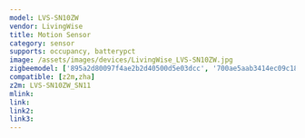 ```yaml
---
model: LVS-SN10ZW
vendor: LivingWise
title: Motion Sensor
category: sensor
supports: occupancy, batterypct
image: /assets/images/devices/LivingWise_LVS-SN10ZW.jpg
zigbeemodel: ['895a2d80097f4ae2b2d40500d5e03dcc', '700ae5aab3414ec09c1872efe7b8755a']
compatible: [z2m,zha]
z2m: LVS-SN10ZW_SN11
mlink: 
link: 
link2: 
link3: 
---
```


